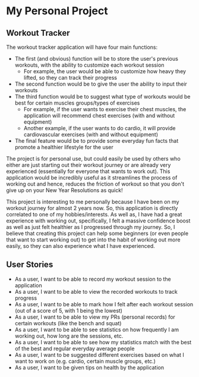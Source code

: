# My Personal Project

## Workout Tracker

The workout tracker application will have four main functions:
- The first (and obvious) function will be to store the user's previous workouts, with the ability to customize each workout session
  - For example, the user would be able to customize how heavy they lifted, so they can track their progress
- The second function would be to give the user the ability to input their workouts
- The third function would be to suggest what type of workouts would be best for certain muscles groups/types of exercises
  - For example, if the user wants to exercise their chest muscles, the application will recommend chest exercises (with and without equipment)
  - Another example, if the user wants to do cardio, it will provide cardiovascular exercises (with and without equipment)
- The final feature would be to provide some everyday fun facts that promote a healthier lifestyle for the user

The project is for personal use, but could easily be used by others who either are just starting out their workout journey
or are already very experienced (essentially for everyone that wants to work out). This application would be incredibly useful
as it streamlines the process of working out and hence, reduces the friction of workout so that you don't give up on your
New Year Resolutions as quick!

This project is interesting to me personally because I have been on my workout journey for almost 2 years now. So, this application
is directly correlated to one of my hobbies/interests. As well as, I have had a great experience with working out, specifically,
I felt a massive confidence boost as well as just felt healthier as I progressed through my journey. So, I believe that creating this project can help some
beginners (or even people that want to start working out) to get into the habit of working out more easily, so they can also experience
what I have experienced.

## User Stories
- As a user, I want to be able to record my workout session to the application
- As a user, I want to be able to view the recorded workouts to track progress 
- As a user, I want to be able to mark how I felt after each workout session (out of a score of 5, with 1 being the lowest)
- As a user, I want to be able to view my PRs (personal records) for certain workouts (like the bench and squat)
- As a user, I want to be able to see statistics on how frequently I am working out, how long are the sessions, etc.
- As a user, I want to be able to see how my statistics match with the best of the best and regular everyday average people
- As a user, I want to be suggested different exercises based on what I want to work on (e.g. cardio, certain muscle groups, etc.)
- As a user, I want to be given tips on health by the application

